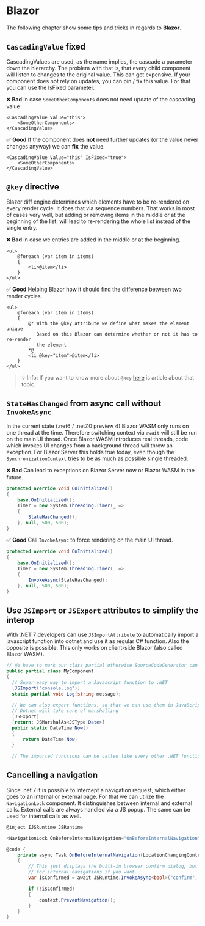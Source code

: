 # Blazor
The following chapter show some tips and tricks in regards to **Blazor**.

## `CascadingValue` fixed
CascadingValues are used, as the name implies, the cascade a parameter down the hierarchy. The problem with that is, that every child component will listen to changes to the original value. This can get expensive. If your component does not rely on updates, you can pin / fix this value. For that you can use the IsFixed parameter.

❌ **Bad** in case `SomeOtherComponents` does not need update of the cascading value
```razor
<CascadingValue Value="this">
    <SomeOtherComponents>
</CascadingValue>
```

✅ **Good** If the component does **not** need further updates (or the value never changes anyway) we can **fix** the value.
```razor
<CascadingValue Value="this" IsFixed="true">
    <SomeOtherComponents>
</CascadingValue>
```

## `@key` directive
Blazor diff engine determines which elements have to be re-rendered on every render cycle. It does that via sequence numbers. That works in most of cases very well, but adding or removing items in the middle or at the beginning of the list, will lead to re-rendering the whole list instead of the single entry. 

❌ **Bad** in case we entries are added in the middle or at the beginning.
```razor
<ul>
    @foreach (var item in items)
    {
        <li>@item</li>
    }
</ul>
```

✅ **Good** Helping Blazor how it should find the difference between two render cycles.
```razor
<ul>
    @foreach (var item in items)
    {
        @* With the @key attribute we define what makes the element unique
           Based on this Blazor can determine whether or not it has to re-render
           the element
        *@
        <li @key="item">@item</li>
    }
</ul>
```

> 💡 Info: If you want to know more about `@key` [here](https://steven-giesel.com/blogPost/a8772410-847d-4fe7-ba93-3e03ab7748c0) is article about that topic.

## `StateHasChanged` from async call without `InvokeAsync`
In the current state (.net6 / .net7.0 preview 4) Blazor WASM only runs on one thread at the time. Therefore switching context via `await` will still be run on the main UI thread. Once Blazor WASM introduces real threads, code which invokes UI changes from a background thread will throw an exception. For Blazor Server this holds true today, even though the `SynchronizationContext` tries to be as much as possible single threaded.

❌ **Bad** Can lead to exceptions on Blazor Server now or Blazor WASM in the future.
```csharp
protected override void OnInitialized()
{
    base.OnInitialized();
    Timer = new System.Threading.Timer(_ =>
    {
        StateHasChanged();
    }, null, 500, 500);
}
```

✅ **Good** Call `InvokeAsync` to force rendering on the main UI thread.
```csharp
protected override void OnInitialized()
{
    base.OnInitialized();
    Timer = new System.Threading.Timer(_ =>
    {
        InvokeAsync(StateHasChanged);
    }, null, 500, 500);
}
```

## Use `JSImport` or `JSExport` attributes to simplify the interop
With .NET 7 developers can use `JSImportAttribute` to automatically import a javascript function into dotnet and use it as regular C# function. Also the opposite is possible. This only works on client-side Blazor (also called Blazor WASM).

```csharp
// We have to mark our class partial otherwise SourceCodeGenerator can't add code
public partial class MyComponent
{
  // Super easy way to import a Javascript function to .NET
  [JSImport("console.log")]
  static partial void Log(string message);
  
  // We can also export functions, so that we can use them in JavaScript
  // Dotnet will take care of marshalling
  [JSExport]
  [return: JSMarshalAs<JSType.Date>]
  public static DateTime Now()
  {
      return DateTime.Now;
  }
  
  // The imported functions can be called like every other .NET function
```

## Cancelling a navigation
Since .net 7 it is possible to intercept a navigation request, which either goes to an internal or external page. For that we can utilize the `NavigationLock` component. It distinguishes between internal and external calls. External calls are always handled via a JS popup. The same can be used for internal calls as well.

```csharp
@inject IJSRuntime JSRuntime

<NavigationLock OnBeforeInternalNavigation="OnBeforeInternalNavigation" ConfirmExternalNavigation="true" />

@code {
    private async Task OnBeforeInternalNavigation(LocationChangingContext context)
    {
        // This just displays the built-in browser confirm dialog, but you can display a custom prompt
        // for internal navigations if you want.
        var isConfirmed = await JSRuntime.InvokeAsync<bool>("confirm", "Are you sure you want to continue?");

        if (!isConfirmed)
        {
            context.PreventNavigation();
        }
    }
}
```